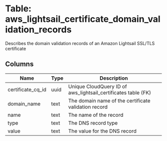 
# Table: aws_lightsail_certificate_domain_validation_records
Describes the domain validation records of an Amazon Lightsail SSL/TLS certificate
## Columns
| Name        | Type           | Description  |
| ------------- | ------------- | -----  |
|certificate_cq_id|uuid|Unique CloudQuery ID of aws_lightsail_certificates table (FK)|
|domain_name|text|The domain name of the certificate validation record|
|name|text|The name of the record|
|type|text|The DNS record type|
|value|text|The value for the DNS record|
